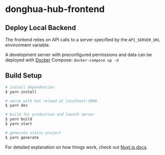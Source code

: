 # donghua-hub-frontend
## Deploy Local Backend
The frontend relies on API calls to a server specified by the `API_SERVER_URL` environment variable.

A development server with preconfigured permissions and data can be deployed with [Docker](https://www.docker.com) Compose: `docker-compose up -d`

## Build Setup

```bash
# install dependencies
$ yarn install

# serve with hot reload at localhost:3000
$ yarn dev

# build for production and launch server
$ yarn build
$ yarn start

# generate static project
$ yarn generate
```

For detailed explanation on how things work, check out [Nuxt.js docs](https://nuxtjs.org).
